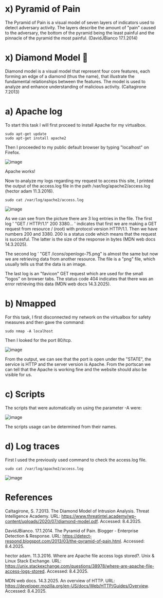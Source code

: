 # x) Pyramid of Pain 
The Pyramid of Pain is a visual model of seven layers of indicators used to detect adversary activity. 
The layers describe the amount of "pain" caused to the adversary, the bottom of the pyramid being the least painful and the pinnacle of the pyramid the most painful. (DavidJBianco 17.1.2014)


# x) Diamond Model 💎
Diamond model is a visual model that represent four core features, each forming an edge of a diamond (thus the name), that illustrate the fundamental relationships between the features. 
The model is used to analyze and enhance understanding of malicious activity. (Caltagirone 7.2013)


# a) Apache log
To start this task I will first proceed to install Apache for my virtualbox.

    sudo apt-get update
    sudo apt-get install apache2

Then I proceeded to my public default browser by typing "localhost" on Firefox.

![image](https://github.com/user-attachments/assets/4fdfb7d6-7c98-4f1d-ac2b-66e0657848f7)

Apache works!

Now to analyze my logs regarding my request to access this site, I printed the output of the access.log file in the path /var/log/apache2/access.log (hector adam 11.3.2016).

    sudo cat /var/log/apache2/access.log

![image](https://github.com/user-attachments/assets/c5d7112c-f248-4e46-8d47-3e95c858e1cd)

As we can see from the picture there are 3 log entries in the file. The first log ' "GET / HTTP/1.1" 200 3380... ' indicates that first we are making a GET request from resource / (root) with protocol version HTTP/1.1.
Then we have numbers 200 and 3380. 200 is a status code which means that the request is succesful. The latter is the size of the response in bytes (MDN web docs 14.3.2025).

The second log ' "GET /icons/openlogo-75.png" is almost the same but now we are retrieving data from another resource. The file is a "png" file, which usually tells us that the data is an image.

The last log is an "favicon" GET request which are used for the small "logos" on browser tabs. The status code 404 indicates that there was an error retrieving this data (MDN web docs 14.3.2025).


# b) Nmapped
For this task, I first disconnected my network on the virtualbox for safety measures and then gave the command:

    sudo nmap -A localhost

Then I looked for the port 80/tcp.

![image](https://github.com/user-attachments/assets/47c9c4d7-ea88-412c-9d8a-c041fe062608)

From the output, we can see that the port is open under the "STATE", the service is HTTP and the server version is Apache.
From the portscan we can tell that the Apache is working fine and the website should also be visible for us.


# c) Scripts
The scripts that were automatically on using the parameter -A were:

![image](https://github.com/user-attachments/assets/c9ae8308-1be4-4ee6-8f16-1210f0d604ef)

The scripts usage can be determined from their names.


# d) Log traces
First I used the previously used command to check the access.log file.

    sudo cat /var/log/apache2/access.log

![image](https://github.com/user-attachments/assets/0d3f3d1d-e77b-4156-a476-7444327ad87a)



# References

Caltagirone, S. 7.2013. The Diamond Model of Intrusion Analysis. Threat Intelligence Academy. URL: https://www.threatintel.academy/wp-content/uploads/2020/07/diamond-model.pdf. Accessed: 8.4.2025.

DavidJBianco. 17.1.2014. The Pyramid of Pain. Blogger - Enterprise Detection & Response. URL: https://detect-respond.blogspot.com/2013/03/the-pyramid-of-pain.html. Accessed: 8.4.2025.

hector adam. 11.3.2016. Where are Apache file access logs stored?. Unix & Linux Stack Exchange. URL: https://unix.stackexchange.com/questions/38978/where-are-apache-file-access-logs-stored. Accessed: 8.4.2025.

MDN web docs. 14.3.2025. An overview of HTTP. URL: https://developer.mozilla.org/en-US/docs/Web/HTTP/Guides/Overview. Accessed: 8.4.2025.
